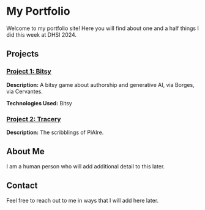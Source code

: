 # My Portfolio

Welcome to my portfolio site! Here you will find about one and a half things I did this week at DHSI 2024.

## Projects

### [Project 1: Bitsy](piaire_menard_REV.html)
**Description:** A bitsy game about authorship and generative AI, via Borges, via Cervantes.

**Technologies Used:** Bitsy

### [Project 2: Tracery](pierremenard3.html)
**Description:** The scribblings of PiAIre.

## About Me

I am a human person who will add additional detail to this later.

## Contact

Feel free to reach out to me in ways that I will add here later.

